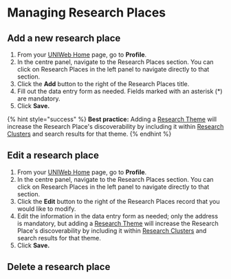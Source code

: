 # Managing Research Places

## Add a new research place

1. From your [UNIWeb Home](../../introduction/navigating-uniweb.md#the-home-page) page, go to **Profile**.
2. In the centre panel, navigate to the Research Places section. You can click on Research Places in the left panel to navigate directly to that section.
3. Click the **Add** button to the right of the Research Places title.
4. Fill out the data entry form as needed. Fields marked with an asterisk \(\*\) are mandatory.
5. Click **Save.**

{% hint style="success" %}
**Best practice:** Adding a [Research Theme](../research-themes/) will increase the Research Place's discoverability by including it within [Research Clusters](../research-clusters-1.md) and search results for that theme.
{% endhint %}

## Edit a research place

1. From your [UNIWeb Home](../../introduction/navigating-uniweb.md#the-home-page) page, go to **Profile**.
2. In the centre panel, navigate to the Research Places section. You can click on Research Places in the left panel to navigate directly to that section.
3. Click the **Edit** button to the right of the Research Places record that you would like to modify.
4. Edit the information in the data entry form as needed; only the address is mandatory, but adding a [Research Theme](../research-themes/) will increase the Research Place's discoverability by including it within [Research Clusters](../research-clusters-1.md) and search results for that theme.
5. Click **Save.**

## Delete a research place

